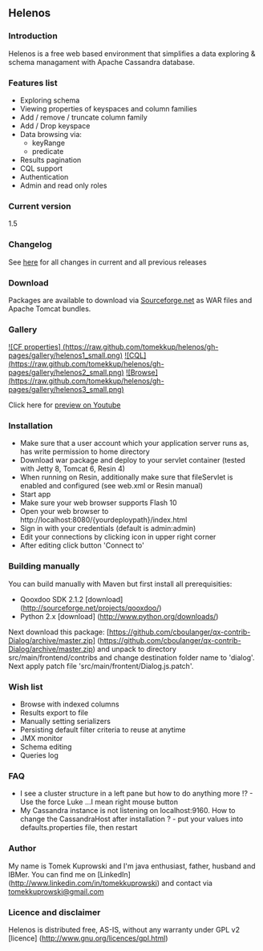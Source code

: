 ## Helenos

### Introduction

Helenos is a free web based environment that simplifies a data exploring & schema managament with Apache Cassandra database.

### Features list

* Exploring schema 
* Viewing properties of keyspaces and column families
* Add / remove / truncate column family
* Add / Drop keyspace
* Data browsing via:
    * keyRange
    * predicate
* Results pagination
* CQL support
* Authentication
* Admin and read only roles

### Current version

1.5

### Changelog

See [here](https://github.com/tomekkup/helenos/wiki/Changelog) for all changes in current and all previous releases

### Download

Packages are available to download via [Sourceforge.net](https://sourceforge.net/projects/helenos-gui/files/) as WAR files and Apache Tomcat bundles.

### Gallery

[![CF properties] (https://raw.github.com/tomekkup/helenos/gh-pages/gallery/helenos1_small.png)](https://raw.github.com/tomekkup/helenos/gh-pages/gallery/helenos1.png)  [![CQL] (https://raw.github.com/tomekkup/helenos/gh-pages/gallery/helenos2_small.png)](https://raw.github.com/tomekkup/helenos/gh-pages/gallery/helenos2.png)  [![Browse] (https://raw.github.com/tomekkup/helenos/gh-pages/gallery/helenos3_small.png)](https://raw.github.com/tomekkup/helenos/gh-pages/gallery/helenos3.png)

Click here for [preview on Youtube](http://www.youtube.com/watch?v=gOWHN6bCybQ&hd=1&autoplay=1)

### Installation

* Make sure that a user account which your application server runs as, has write permission to home directory
* Download war package and deploy to your servlet container (tested with Jetty 8, Tomcat 6, Resin 4)
* When running on Resin, additionally make sure that fileServlet is enabled and configured (see web.xml or Resin manual)
* Start app
* Make sure your web browser supports Flash 10
* Open your web browser to http://localhost:8080/{yourdeploypath}/index.html
* Sign in with your credentials (default is admin:admin) 
* Edit your connections by clicking icon in upper right corner
* After editing click button 'Connect to'

### Building manually

You can build manually with Maven but first install all prerequisities:

* Qooxdoo SDK 2.1.2 [download] (http://sourceforge.net/projects/qooxdoo/)
* Python 2.x [download] (http://www.python.org/downloads/)

Next download this package: [https://github.com/cboulanger/qx-contrib-Dialog/archive/master.zip] (https://github.com/cboulanger/qx-contrib-Dialog/archive/master.zip)
and unpack to directory src/main/frontend/contribs and change destination folder name to 'dialog'. Next apply patch file 'src/main/frontent/Dialog.js.patch'.

### Wish list

* Browse with indexed columns
* Results export to file
* Manually setting serializers
* Persisting default filter criteria to reuse at anytime
* JMX monitor
* Schema editing
* Queries log

### FAQ

 * I see a cluster structure in a left pane but how to do anything more !? - Use the force Luke ...I mean right mouse button
 * My Cassandra instance is not listening on localhost:9160. How to change the CassandraHost after installation ? - put your values into defaults.properties file, then restart

### Author

My name is Tomek Kuprowski and I'm java enthusiast, father, husband and IBMer.
You can find me on [LinkedIn] (http://www.linkedin.com/in/tomekkuprowski) and contact via tomekkuprowski@gmail.com

### Licence and disclaimer

Helenos is distributed free, AS-IS, without any warranty under GPL v2 [licence] (http://www.gnu.org/licences/gpl.html)
